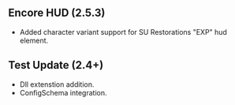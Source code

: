 ## Encore HUD (2.5.3)
- Added character variant support for SU Restorations "EXP" hud element.

## Test Update (2.4+)
- Dll extenstion addition.
- ConfigSchema integration.
